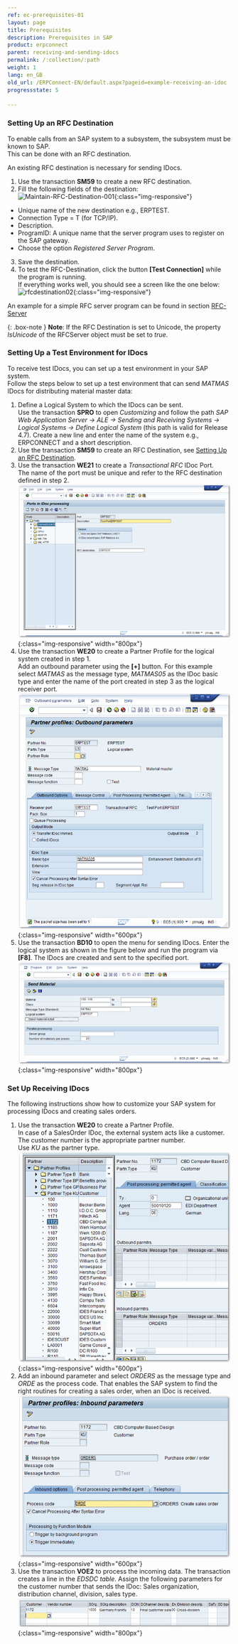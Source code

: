 ```yaml
---
ref: ec-prerequisites-01
layout: page
title: Prerequisites
description: Prerequisites in SAP
product: erpconnect
parent: receiving-and-sending-idocs
permalink: /:collection/:path
weight: 1
lang: en_GB
old_url: /ERPConnect-EN/default.aspx?pageid=example-receiving-an-idoc
progressstate: 5

---
```


### Setting Up an RFC Destination

To enable calls from an SAP system to a subsystem, the subsystem must be known to SAP.<br>
This can be done with an RFC destination.

An existing RFC destination is necessary for sending IDocs.
1. Use the transaction **SM59** to create a new RFC destination.
2. Fill the following fields of the destination: 
![Maintain-RFC-Destination-001](/img/content/Maintain-RFC-Destination-001.png){:class="img-responsive"}  
- Unique name of the new destination e.g., ERPTEST.
- Connection Type = T (for TCP/IP).
- Description.
- ProgramID: A unique name that the server program uses to register on the SAP gateway. 
- Choose the option *Registered Server Program*.
3. Save the destination.
4. To test the RFC-Destination, click the button **[Test Connection]** while the program is running.<br> 
If everything works well, you should see a screen like the one below:
![rfcdestination02](/img/content/Maintain-RFC-Destination-002.png){:class="img-responsive"}  

An example for a simple RFC server program can be found in section [RFC-Server](../rfc-server/example)

{: .box-note }
**Note**: If the RFC Destination is set to Unicode, the property *IsUnicode* of the RFCServer object must be set to *true*.


### Setting Up a Test Environment for IDocs 

To receive test IDocs, you can set up a test environment in your SAP system.<br>
Follow the steps below to set up a test environment that can send *MATMAS* IDocs for distributing material master data: 
1. Define a Logical System to which the IDocs can be sent.<br>
Use the transaction **SPRO** to open *Customizing* and follow the path *SAP Web Application Server -> ALE -> Sending and Receiving Systems -> Logical Systems -> Define Logical System* (this path is valid for Release 4.7).
Create a new line and enter the name of the system e.g., ERPCONNECT and a short description.
2. Use the transaction **SM59** to create an RFC Destination, see [Setting Up an RFC Destination](#setting-up-an-rfc-destination).
3. Use the transaction **WE21** to create a *Transactional RFC* IDoc Port. <br>
The name of the port must be unique and refer to the RFC destination defined in step 2. <br>
![IDoc-Test-Environment_001](/img/content/IDoc-Test-Environment_001.png){:class="img-responsive" width="800px"}
4. Use the transaction **WE20** to create a Partner Profile for the logical system created in step 1.<br>
Add an outbound parameter using the **[+]** button. 
For this example select *MATMAS* as the message type, *MATMAS05* as the IDoc basic type and enter the name of the port created in step 3 as the logical receiver port. <br>
![IDoc-Test-Environment_002](/img/content/IDoc-Test-Environment_002.png){:class="img-responsive" width="600px"}
5. Use the transaction **BD10** to open the menu for sending IDocs. 
Enter the logical system as shown in the figure below and run the program via **[F8]**.
The IDocs are created and sent to the specified port.<br>
![IDoc-Test-Environment_003](/img/content/IDoc-Test-Environment_003.png){:class="img-responsive" width="800px"}

### Set Up Receiving IDocs

The following instructions show how to customize your SAP system for processing IDocs and creating sales orders.

1. Use the transaction **WE20** to create a Partner Profile. <br>
In case of a SalesOrder IDoc, the external system acts like a customer.
The customer number is the appropriate partner number. <br>
Use *KU* as the partner type. 
![IDoc-Receive-001](/img/content/IDoc-Receive-001.png){:class="img-responsive" width="600px"}<br>
2. Add an inbound parameter and select *ORDERS* as the message type and *ORDE* as the process code.
That enables the SAP system to find the right routines for creating a sales order, when an IDoc is received.<br>
![IDoc-Receive-002](/img/content/IDoc-Receive-002.png){:class="img-responsive" width="600px"}
3. Use the transaction **VOE2** to process the incoming data. The transaction creates a line in the *EDSDC table*.
Assign the following parameters for the customer number that sends the IDoc: 
Sales organization, distribution channel, division, sales type.<br>
![IDoc-Receive-003](/img/content/IDoc-Receive-003.png){:class="img-responsive" width="800px"}

